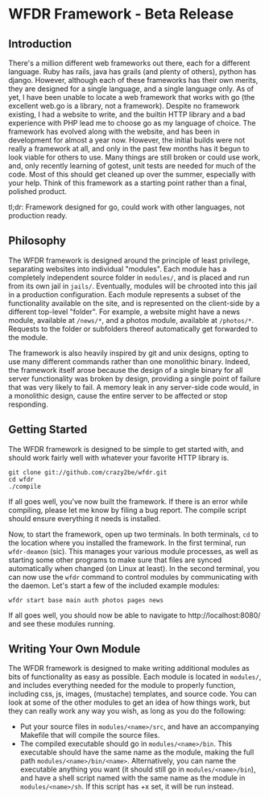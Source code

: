 WFDR Framework - Beta Release
=============================

Introduction
------------
There's a million different web frameworks out there, each for a different language. Ruby has rails, java has grails (and plenty of others), python has django. However, although each of these frameworks has their own merits, they are designed for a single language, and a single language only. As of yet, I have been unable to locate a web framework that works with go (the excellent web.go is a library, not a framework). Despite no framework existing, I had a website to write, and the builtin HTTP library and a bad experience with PHP lead me to choose go as my language of choice. The framework has evolved along with the website, and has been in development for almost a year now. However, the initial builds were not really a framework at all, and only in the past few months has it begun to look viable for others to use. Many things are still broken or could use work, and, only recently learning of gotest, unit tests are needed for much of the code. Most of this should get cleaned up over the summer, especially with your help. Think of this framework as a starting point rather than a final, polished product.

tl;dr: Framework designed for go, could work with other languages, not production ready.

Philosophy
----------
The WFDR framework is designed around the principle of least privilege, separating websites into individual "modules". Each module has a completely independent source folder in `modules/`, and is placed and run from its own jail in `jails/`. Eventually, modules will be chrooted into this jail in a production configuration. Each module represents a subset of the functionality available on the site, and is represented on the client-side by a different top-level "folder". For example, a website might have a news module, available at `/news/*`, and a photos module, available at `/photos/*`. Requests to the folder or subfolders thereof automatically get forwarded to the module.

The framework is also heavily inspired by git and unix designs, opting to use many different commands rather than one monolithic binary. Indeed, the framework itself arose because the design of a single binary for all server functionality was broken by design, providing a single point of failure that was very likely to fail. A memory leak in any server-side code would, in a monolithic design, cause the entire server to be affected or stop responding.

Getting Started
---------------
The WFDR framework is designed to be simple to get started with, and should work fairly well with whatever your favorite HTTP library is.

    git clone git://github.com/crazy2be/wfdr.git
    cd wfdr
    ./compile

If all goes well, you've now built the framework. If there is an error while compiling, please let me know by filing a bug report. The compile script should ensure everything it needs is installed.

Now, to start the framework, open up two terminals. In both terminals, `cd` to the location where you installed the framework. In the first terminal, run `wfdr-deamon` (sic). This manages your various module processes, as well as starting some other programs to make sure that files are synced automatically when changed (on Linux at least). In the second terminal, you can now use the `wfdr` command to control modules by communicating with the daemon. Let's start a few of the included example modules:

    wfdr start base main auth photos pages news

If all goes well, you should now be able to navigate to http://localhost:8080/ and see these modules running.

Writing Your Own Module
-----------------------
The WFDR framework is designed to make writing additional modules as bits of functionality as easy as possible. Each module is located in `modules/`, and includes everything needed for the module to properly function, including css, js, images, (mustache) templates, and source code. You can look at some of the other modules to get an idea of how things work, but they can really work any way you wish, as long as you do the following:

 -  Put your source files in `modules/<name>/src`, and have an accompanying Makefile that will compile the source files.
 -  The compiled executable should go in `modules/<name>/bin`. This executable should have the same name as the module, making the full path `modules/<name>/bin/<name>`. Alternatively, you can name the executable anything you want (it should still go in `modules/<name>/bin`), and have a shell script named with the same name as the module in `modules/<name>/sh`. If this script has +x set, it will be run instead.
